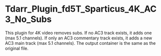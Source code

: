 # Tdarr_Plugin_fd5T_Sparticus_4K_AC3_No_Subs

This plugin for 4K video removes subs. If no AC3 track exists, it adds one (max 5.1 channels). If only an AC3 commentary track exists, it adds a new AC3 main track (max 5.1 channels). The output container is the same as the original file.
